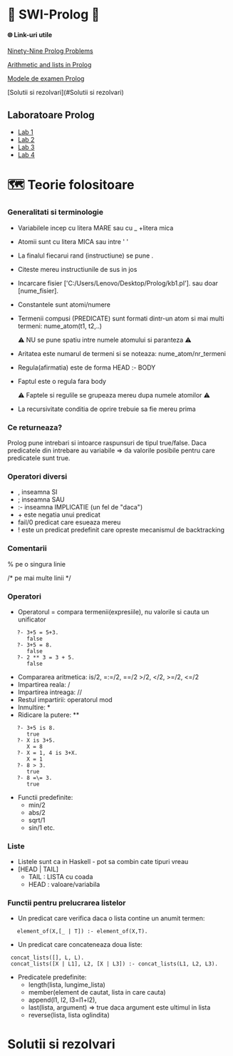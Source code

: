 # :owl: SWI-Prolog :owl:

#### 	:globe_with_meridians: Link-uri utile
[Ninety-Nine Prolog Problems](https://www.ic.unicamp.br/~meidanis/courses/mc336/problemas-prolog/)

[Arithmetic and lists in Prolog](https://faculty.nps.edu/ncrowe/book/chap5.html)

[Modele de examen Prolog](https://drive.google.com/drive/folders/1c2Li1PU1xak6993LknH6oQkThiCiLNK9?fbclid=IwAR3ouvZHxrnJtRuCzbSM1-yWcgQ9YAxM3XLQFghMv8NObWT5siTYIMxtk3A)

[Solutii si rezolvari](#Solutii si rezolvari) 

## Laboratoare Prolog

* [Lab 1](https://github.com/DimaOanaTeodora/Prolog-Classes/blob/main/Prolog1.pdf)
* [Lab 2](https://github.com/DimaOanaTeodora/Prolog-Classes/blob/main/Prolog2.pdf)
* [Lab 3](https://github.com/DimaOanaTeodora/Prolog-Classes/blob/main/Prolog3.pdf)
* [Lab 4](https://github.com/DimaOanaTeodora/Prolog-Classes/blob/main/Prolog4.pdf)

# :world_map: Teorie folositoare 

### Generalitati si terminologie

- Variabilele incep cu litera MARE sau cu _ +litera mica
- Atomii sunt cu litera MICA sau intre ' '
- La finalul fiecarui rand (instructiune) se pune .
- Citeste mereu instructiunile de sus in jos
- Incarcare fisier ['C:/Users/Lenovo/Desktop/Prolog/kb1.pl']. sau doar [nume_fisier].
- Constantele sunt atomi/numere
- Termenii compusi (PREDICATE) sunt formati dintr-un atom si mai multi termeni: nume_atom(t1, t2,..)

  :warning: NU se pune spatiu intre numele atomului si paranteza :warning:
  
- Aritatea este numarul de termeni si se noteaza: nume_atom/nr_termeni
- Regula(afirmatia) este de forma HEAD :- BODY
- Faptul este o regula fara body

  :warning: Faptele si regulile se grupeaza mereu dupa numele atomilor :warning:
 
- La recursivitate conditia de oprire trebuie sa fie mereu prima
  
### Ce returneaza?

Prolog pune intrebari si intoarce raspunsuri de tipul true/false. Daca predicatele din intrebare au variabile => da valorile posibile pentru care predicatele sunt true.

### Operatori diversi

- , inseamna SI
- ; inseamna SAU
- :- inseamna IMPLICATIE (un fel de "daca")
- \+ este negatia unui predicat 
- fail/0 predicat care esueaza mereu
- ! este un predicat predefinit care opreste mecanismul de backtracking

### Comentarii

% pe o singura linie 

/* pe mai multe linii */

### Operatori

- Operatorul = compara termenii(expresiile), nu valorile si cauta un unificator
```
   ?- 3+5 = 5+3.
      false
   ?- 3+5 = 8. 
      false
   ?- 2 ** 3 = 3 + 5.
      false
 ```
- Compararea aritmetica: is/2, =:=/2, =\=/2 >/2, </2, >=/2, <=/2
- Impartirea reala: /
- Impartirea intreaga: //
- Restul impartirii: operatorul mod
- Inmultire: * 
- Ridicare la putere: ** 
```
   ?- 3+5 is 8.
      true
   ?- X is 3+5.
      X = 8
   ?- X = 1, 4 is 3+X.
      X = 1
   ?- 8 > 3.
      true
   ?- 8 =\= 3.
      true
 ```
- Functii predefinite: 
  - min/2
  - abs/2
  - sqrt/1
  - sin/1 etc.

### Liste

- Listele sunt ca in Haskell - pot sa combin cate tipuri vreau
- [HEAD | TAIL]
  - TAIL : LISTA cu coada
  - HEAD : valoare/variabila

### Functii pentru prelucrarea listelor

- Un predicat care verifica daca o lista contine un anumit termen:
 ```element_of(X,[X | _]).
    element_of(X,[_ | T]) :- element_of(X,T).
 ```
- Un predicat care concateneaza doua liste:
 ```
  concat_lists([], L, L).
  concat_lists([X | L1], L2, [X | L3]) :- concat_lists(L1, L2, L3).
 ```
- Predicatele predefinite:
  - length(lista, lungime_lista)
  - member(element de cautat, lista in care cauta)
  - append(l1, l2, l3=l1+l2),
  - last(lista, argument) => true daca argument este ultimul in lista
  - reverse(lista, lista oglindita)

# Solutii si rezolvari 
